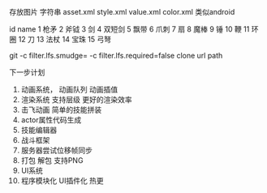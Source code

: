 存放图片
字符串
asset.xml
style.xml
value.xml
color.xml
类似android

id	name
1	枪矛
2	斧钺
3	剑
4	双短剑
5	飘带
6	爪刺
7	扇
8	魔棒
9	锤
10	鞭
11	环圈
12	刀
13	法杖
14	宝珠
15	弓弩

git -c filter.lfs.smudge= -c filter.lfs.required=false clone url path

下一步计划

1. 动画系统， 动画队列 动画插值
2. 渲染系统 支持层级 更好的渲染效率
3. 击飞动画 简单的技能拼装
4. actor属性代码生成
5. 技能编辑器
6. 战斗框架
7. 服务器尝试位移帧同步
8. 打包 解包 支持PNG
9. UI系统
10. 程序模块化 UI插件化 热更

